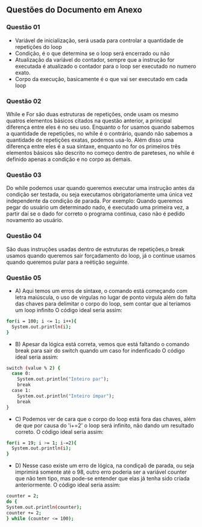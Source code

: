 ## Questões do Documento em Anexo

### Questão 01
- Variável de inicialização, será usada para controlar a quantidade de repetições do loop
- Condição, é o que determina se o loop será encerrado ou não
- Atualização da variável do contador, sempre que a instrução for executada é atualizado o contador para o loop ser executado no numero exato.
- Corpo da execução, basicamente é o que vai ser executado em cada loop

### Questão 02
While e For são duas estruturas de repetições, onde usam os mesmo quatros elementos básicos citados na questão anterior, a principal diferença entre eles é no seu uso. Enquanto o for usamos quando sabemos a quantidade de repetições, no while é o contrário, quando não sabemos a quantidade de repetições exatas,  podemos usa-lo. Além disso uma diferença entre eles é a sua sintaxe, enquanto no for os primeiros três elementos básicos são descrito no começo dentro de pareteses, no while é definido apenas a condição e no corpo as demais.

### Questão 03
Do while podemos usar quando queremos executar uma instrução antes da condição ser testada, ou seja executamos obrigatoriamente uma única vez independente da condição de parada. Por exemplo: Quando queremos pegar do usuário um determinado nado, é executado uma primeira vez, a partir daí se o dado for correto o programa continua, caso não é pedido novamento ao usuário.

### Questão 04
São duas instruções usadas dentro de estruturas de repetições,o break usamos quando queremos sair forçadamento do loop, já o continue usamos quando queremos pular para a reétição seguinte.

### Questão 05
- A) Aqui temos um erros de sintaxe, o comando está começando com letra maiúscula, o uso de virgulas no lugar de ponto virgula além do falta das chaves para delimitar o corpo do loop, sem contar que aí teriamos um loop infinito
O código ideal seria assim: 
```bash
for(i = 100; i <= 1; i++){
  System.out.println(i);
}
```
- B) Apesar da lógica está correta, vemos que está faltando o comando break para sair do switch quando um caso for indenficado
O código ideal seria assim:
```bash
switch (value % 2) {
  case 0:
    System.out.println("Inteiro par");
    break
  case 1:
    System.out.println("Inteiro ímpar");
    break
}
```
- C) Podemos ver de cara que o corpo do loop está fora das chaves, além de que por causa do 'i+=2' o loop será infinito, não dando um resultado correto. O código ideal seria assim:
```bash
for(i = 19; i >= 1; i-=2){
  System.out.println(i);
}
```
- D) Nesse caso existe um erro de lógica, na condiçaõ de parada, ou seja imprimirá somente até o 98, outro erro poderia ser a variável counter que não tem tipo, mas pode-se entender que elas já tenha sido criada anteriormente. O código ideal seria assim:
```bash
counter = 2;
do {
System.out.println(counter);
counter += 2;
} while (counter <= 100);
```
